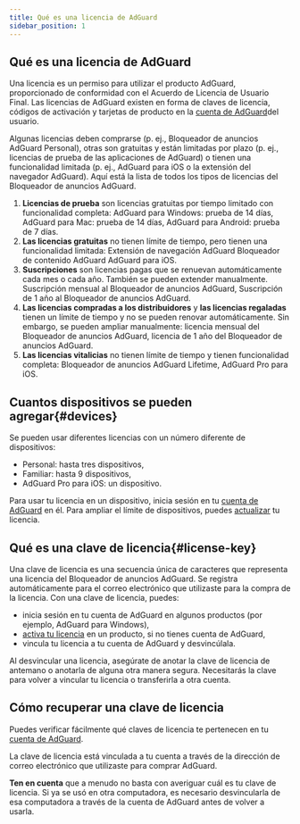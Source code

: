 ```yaml
---
title: Qué es una licencia de AdGuard
sidebar_position: 1
---
```


## Qué es una licencia de AdGuard

Una licencia es un permiso para utilizar el producto AdGuard, proporcionado de conformidad con el Acuerdo de Licencia de Usuario Final. Las licencias de AdGuard existen en forma de claves de licencia, códigos de activación y tarjetas de producto en la [cuenta de AdGuard](../../account/register)del usuario.

Algunas licencias deben comprarse (p. ej., Bloqueador de anuncios AdGuard Personal), otras son gratuitas y están limitadas por plazo (p. ej., licencias de prueba de las aplicaciones de AdGuard) o tienen una funcionalidad limitada (p. ej., AdGuard para iOS o la extensión del navegador AdGuard). Aquí está la lista de todos los tipos de licencias del Bloqueador de anuncios AdGuard.

1. **Licencias de prueba** son licencias gratuitas por tiempo limitado con funcionalidad completa: AdGuard para Windows: prueba de 14 días, AdGuard para Mac: prueba de 14 días, AdGuard para Android: prueba de 7 días.
2. **Las licencias gratuitas** no tienen límite de tiempo, pero tienen una funcionalidad limitada: Extensión de navegación AdGuard Bloqueador de contenido AdGuard AdGuard para iOS.
3. **Suscripciones** son licencias pagas que se renuevan automáticamente cada mes o cada año. También se pueden extender manualmente. Suscripción mensual al Bloqueador de anuncios AdGuard, Suscripción de 1 año al Bloqueador de anuncios AdGuard.
4. **Las licencias compradas a los distribuidores** y **las licencias regaladas** tienen un límite de tiempo y no se pueden renovar automáticamente. Sin embargo, se pueden ampliar manualmente: licencia mensual del Bloqueador de anuncios AdGuard, licencia de 1 año del Bloqueador de anuncios AdGuard.
5. **Las licencias vitalicias** no tienen límite de tiempo y tienen funcionalidad completa: Bloqueador de anuncios AdGuard Lifetime, AdGuard Pro para iOS.

## Cuantos dispositivos se pueden agregar{#devices}

Se pueden usar diferentes licencias con un número diferente de dispositivos:

- Personal: hasta tres dispositivos,
- Familiar: hasta 9 dispositivos,
- AdGuard Pro para iOS: un dispositivo.

Para usar tu licencia en un dispositivo, inicia sesión en tu [cuenta de AdGuard](../../account/features) en él. Para ampliar el límite de dispositivos, puedes [actualizar](../payment-options/#upgrade) tu licencia.

## Qué es una clave de licencia{#license-key}

Una clave de licencia es una secuencia única de caracteres que representa una licencia del Bloqueador de anuncios AdGuard. Se registra automáticamente para el correo electrónico que utilizaste para la compra de la licencia. Con una clave de licencia, puedes:

- inicia sesión en tu cuenta de AdGuard en algunos productos (por ejemplo, AdGuard para Windows),
- [activa tu licencia](../activation) en un producto, si no tienes cuenta de AdGuard,
- vincula tu licencia a tu cuenta de AdGuard y desvincúlala.

Al desvincular una licencia, asegúrate de anotar la clave de licencia de antemano o anotarla de alguna otra manera segura. Necesitarás la clave para volver a vincular tu licencia o transferirla a otra cuenta.

## Cómo recuperar una clave de licencia

Puedes verificar fácilmente qué claves de licencia te pertenecen en tu [cuenta de AdGuard](../../account/register).

La clave de licencia está vinculada a tu cuenta a través de la dirección de correo electrónico que utilizaste para comprar AdGuard.

**Ten en cuenta** que a menudo no basta con averiguar cuál es tu clave de licencia. Si ya se usó en otra computadora, es necesario desvincularla de esa computadora a través de la cuenta de AdGuard antes de volver a usarla.
